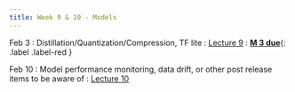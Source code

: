 ```yaml
---
title: Week 9 & 10 - Models   
---
```


Feb 3
: Distillation/Quantization/Compression, TF lite
  : [Lecture 9](../assets/lectures/lecture9/05_model2_compression_techniques.pdf)
: [**M 3 due**](https://pwdomination.github.io/AI-5/milestone3/){: .label .label-red }

Feb 10
: Model performance monitoring, data drift, or other post release items to be aware of
  : [Lecture 10](../assets/lectures/lecture10/05_model3_performance_monitoring.pdf)